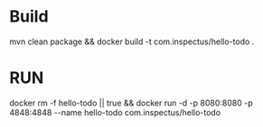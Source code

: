# Build
mvn clean package && docker build -t com.inspectus/hello-todo .

# RUN

docker rm -f hello-todo || true && docker run -d -p 8080:8080 -p 4848:4848 --name hello-todo com.inspectus/hello-todo 